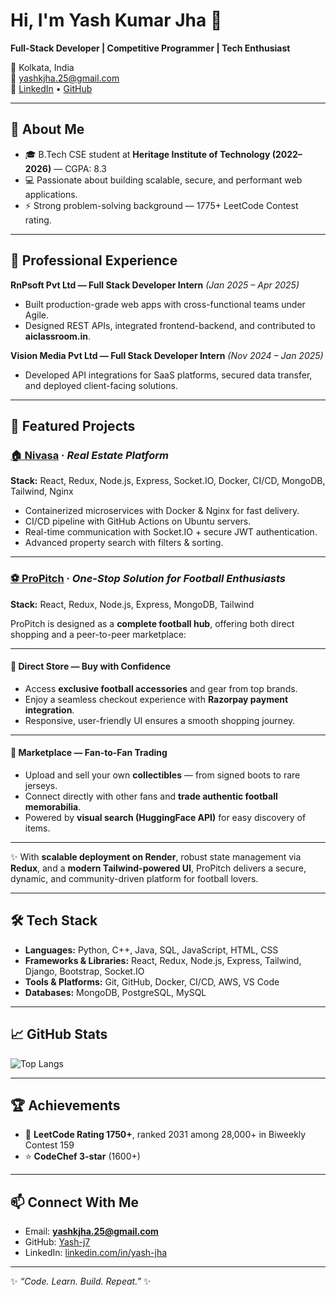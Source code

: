 # Hi, I'm Yash Kumar Jha 👋
**Full-Stack Developer | Competitive Programmer | Tech Enthusiast**

📍 Kolkata, India  
📧 yashkjha.25@gmail.com  
🔗 [LinkedIn](https://linkedin.com/in/yash-jha) • [GitHub](https://github.com/Yash-j7)

---

## 🚀 About Me
- 🎓 B.Tech CSE student at **Heritage Institute of Technology (2022–2026)** — CGPA: 8.3  
- 💻 Passionate about building scalable, secure, and performant web applications.  
- ⚡ Strong problem-solving background — 1775+ LeetCode Contest rating.  

---

## 💼 Professional Experience
**RnPsoft Pvt Ltd — Full Stack Developer Intern** _(Jan 2025 – Apr 2025)_  
- Built production-grade web apps with cross-functional teams under Agile.  
- Designed REST APIs, integrated frontend-backend, and contributed to **aiclassroom.in**.  

**Vision Media Pvt Ltd — Full Stack Developer Intern** _(Nov 2024 – Jan 2025)_  
- Developed API integrations for SaaS platforms, secured data transfer, and deployed client-facing solutions.  

---

## 🌟 Featured Projects
### [🏠 Nivasa](https://github.com/Yash-j7/nivasa) · *Real Estate Platform*
**Stack:** React, Redux, Node.js, Express, Socket.IO, Docker, CI/CD, MongoDB, Tailwind, Nginx  
- Containerized microservices with Docker & Nginx for fast delivery.  
- CI/CD pipeline with GitHub Actions on Ubuntu servers.  
- Real-time communication with Socket.IO + secure JWT authentication.  
- Advanced property search with filters & sorting.  

---

### [⚽ ProPitch](https://github.com/Yash-j7/propitch) · *One-Stop Solution for Football Enthusiasts*
**Stack:** React, Redux, Node.js, Express, MongoDB, Tailwind  

ProPitch is designed as a **complete football hub**, offering both direct shopping and a peer-to-peer marketplace:  

---

#### 🛒 Direct Store — Buy with Confidence
- Access **exclusive football accessories** and gear from top brands.  
- Enjoy a seamless checkout experience with **Razorpay payment integration**.  
- Responsive, user-friendly UI ensures a smooth shopping journey.  

---

#### 🔄 Marketplace — Fan-to-Fan Trading
- Upload and sell your own **collectibles** — from signed boots to rare jerseys.  
- Connect directly with other fans and **trade authentic football memorabilia**.  
- Powered by **visual search (HuggingFace API)** for easy discovery of items.  

---

✨ With **scalable deployment on Render**, robust state management via **Redux**, and a **modern Tailwind-powered UI**, ProPitch delivers a secure, dynamic, and community-driven platform for football lovers.  


---

## 🛠️ Tech Stack
- **Languages:** Python, C++, Java, SQL, JavaScript, HTML, CSS  
- **Frameworks & Libraries:** React, Redux, Node.js, Express, Tailwind, Django, Bootstrap, Socket.IO  
- **Tools & Platforms:** Git, GitHub, Docker, CI/CD, AWS, VS Code  
- **Databases:** MongoDB, PostgreSQL, MySQL  

---

## 📈 GitHub Stats
![Top Langs](https://github-readme-stats.vercel.app/api/top-langs/?username=Yash-j7&layout=compact)  

---

## 🏆 Achievements
- 🧩 **LeetCode Rating 1750+**, ranked 2031 among 28,000+ in Biweekly Contest 159  
- ⭐ **CodeChef 3-star** (1600+)  

---

## 📫 Connect With Me
- Email: **yashkjha.25@gmail.com**  
- GitHub: [Yash-j7](https://github.com/Yash-j7)  
- LinkedIn: [linkedin.com/in/yash-jha](https://linkedin.com/in/yash-jha)

---
✨ _“Code. Learn. Build. Repeat.”_ ✨
